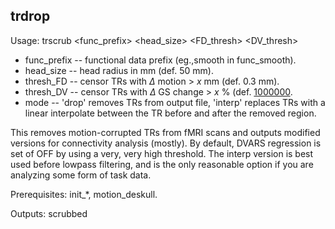 trdrop
------
Usage: trscrub <func_prefix> <head_size> <FD_thresh> <DV_thresh> <mode>

+ func_prefix -- functional data prefix (eg.,smooth in func_smooth). 
+ head_size -- head radius in mm (def. 50 mm). 
+ thresh_FD -- censor TRs with $\Delta$ motion > $x$ mm (def. 0.3 mm). 
+ thresh_DV -- censor TRs with $\Delta$ GS change > $x$ \% (def. [1000000](http://upload.wikimedia.org/wikipedia/en/1/16/Drevil_million_dollars.jpg). 
+ mode -- 'drop' removes TRs from output file, 'interp' replaces TRs with a linear interpolate between the TR before and after the removed region.

This removes motion-corrupted TRs from fMRI scans and outputs modified versions for connectivity analysis (mostly). By default, DVARS regression is set of OFF by using a very, very high threshold. The interp version is best used before lowpass filtering, and is the only reasonable option if you are analyzing some form of task data.

Prerequisites: init_*, motion_deskull.

Outputs: scrubbed

